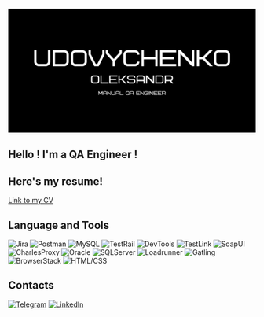 [![Header](https://github.com/HeavyO/HeavyO/blob/main/Udovychenko.png)](#)
## Hello ! I'm a QA Engineer !
## Here's my resume!
[Link to my CV](https://drive.google.com/file/d/1ifuFhIPVT4Vq5HEmPWKTfyj5uIxmqMYv/view?usp=share_link)
## Language and Tools
![Jira](https://img.shields.io/badge/Jira-%230A0D13?style=for-the-badge&logo=jira&logoColor=%23136be1&color=%230A0D13)
![Postman](https://img.shields.io/badge/Postman-%23000000?style=for-the-badge&logo=postman&logoColor=%23FF6C37&color=%231B2D42)
![MySQL](https://img.shields.io/badge/MySQL-%23000000?style=for-the-badge&logo=mysql&logoColor=%23FFFFFF&color=%231B2D42)
![TestRail](https://img.shields.io/badge/TestRail-%231B2D42?style=for-the-badge&logo=testrail&logoColor=%23FFFFFF&color=%231B2D42)
![DevTools](https://img.shields.io/badge/DevTools-%23232F3E?style=for-the-badge&logo=googlechrome&logoColor=%23F7DF1E&color=%231B2D42)
![TestLink](https://img.shields.io/badge/TestLink-%230A0D13?style=for-the-badge&logo=testlink&logoColor=%23FF6C37&color=%231B2D42)
![SoapUI](https://img.shields.io/badge/SoapUI-%230A0D13?style=for-the-badge&logo=soapui&logoColor=%23E43F3F&color=%231B2D42)
![CharlesProxy](https://img.shields.io/badge/CharlesProxy-%230A0D13?style=for-the-badge&logo=charlesproxy&logoColor=%23FFFFFF&color=%231B2D42)
![Oracle](https://img.shields.io/badge/Oracle-%23F80000?style=for-the-badge&logo=oracle&logoColor=%23FFFFFF&color=%231B2D42)
![SQLServer](https://img.shields.io/badge/SQLServer-%23CC2927?style=for-the-badge&logo=microsoftsqlserver&logoColor=%23FFFFFF&color=%231B2D42)
![Loadrunner](https://img.shields.io/badge/Loadrunner-%231B2D42?style=for-the-badge&logo=microfocus&logoColor=%23FFFFFF&color=%231B2D42)
![Gatling](https://img.shields.io/badge/Gatling-%23FFA500?style=for-the-badge&logo=gatling&logoColor=%23FFFFFF&color=%231B2D42)
![BrowserStack](https://img.shields.io/badge/BrowserStack-%231B2D42?style=for-the-badge&logo=browserstack&logoColor=%23FFFFFF&color=%231B2D42)
![HTML/CSS](https://img.shields.io/badge/HTML/CSS-%231B2D42?style=for-the-badge&logo=html5&logoColor=%23FFFFFF&color=%231B2D42)

## Contacts
[![Telegram](https://img.shields.io/badge/Telegram-%2326A5E4?style=for-the-badge&logo=telegram&logoColor=white)](https://t.me/xN1LU)
[![LinkedIn](https://img.shields.io/badge/LinkedIn-%230077B5?style=for-the-badge&logo=linkedin&logoColor=white)](https://www.linkedin.com/in/alexander-udovychenko-853099247/)
